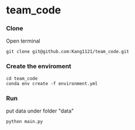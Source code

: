 # team_code

### Clone
Open terminal
```
git clone git@github.com:Kang1121/team_code.git
```
### Create the enviroment
```
cd team_code
conda env create -f environment.yml
```
### Run
put data under folder "data"
```
python main.py
```
